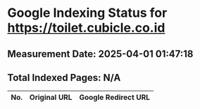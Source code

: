 # Google Indexing Status for https://toilet.cubicle.co.id

## Measurement Date: 2025-04-01 01:47:18

## Total Indexed Pages: N/A

| No. | Original URL | Google Redirect URL |
|-----|--------------|---------------------|
